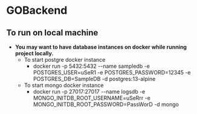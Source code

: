 # GOBackend
## To run on local machine
* **You may want to have database instances on docker while running project locally.**
   - To start postgre docker instance
      - docker run -p 5432:5432 --name sampledb -e POSTGRES_USER=uSeR1 -e POSTGRES_PASSWORD=12345 -e POSTGRES_DB=SampleDB -d postgres:13-alpine
   - To start mongo docker instance
      - docker run -p 27017:27017 --name logsdb -e MONGO_INITDB_ROOT_USERNAME=uSeRrr -e MONGO_INITDB_ROOT_PASSWORD=PassWorD -d mongo